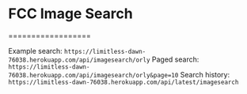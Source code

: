 # FCC Image Search
==================

Example search: `https://limitless-dawn-76038.herokuapp.com/api/imagesearch/orly`
Paged search: `https://limitless-dawn-76038.herokuapp.com/api/imagesearch/orly&page=10`
Search history: `https://limitless-dawn-76038.herokuapp.com/api/latest/imagesearch`
